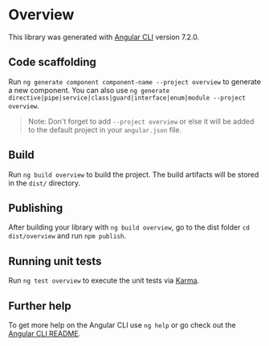 # Overview

This library was generated with [Angular CLI](https://github.com/angular/angular-cli) version 7.2.0.

## Code scaffolding

Run `ng generate component component-name --project overview` to generate a new component. You can also use `ng generate directive|pipe|service|class|guard|interface|enum|module --project overview`.

> Note: Don't forget to add `--project overview` or else it will be added to the default project in your `angular.json` file.

## Build

Run `ng build overview` to build the project. The build artifacts will be stored in the `dist/` directory.

## Publishing

After building your library with `ng build overview`, go to the dist folder `cd dist/overview` and run `npm publish`.

## Running unit tests

Run `ng test overview` to execute the unit tests via [Karma](https://karma-runner.github.io).

## Further help

To get more help on the Angular CLI use `ng help` or go check out the [Angular CLI README](https://github.com/angular/angular-cli/blob/master/README.md).
